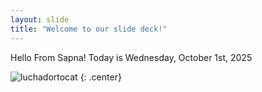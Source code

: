 ```yaml
---
layout: slide
title: "Welcome to our slide deck!"
---
```


Hello From Sapna! Today is Wednesday, October 1st, 2025

![luchadortocat](https://octodex.github.com/images/luchadortocat.png)
{: .center}
